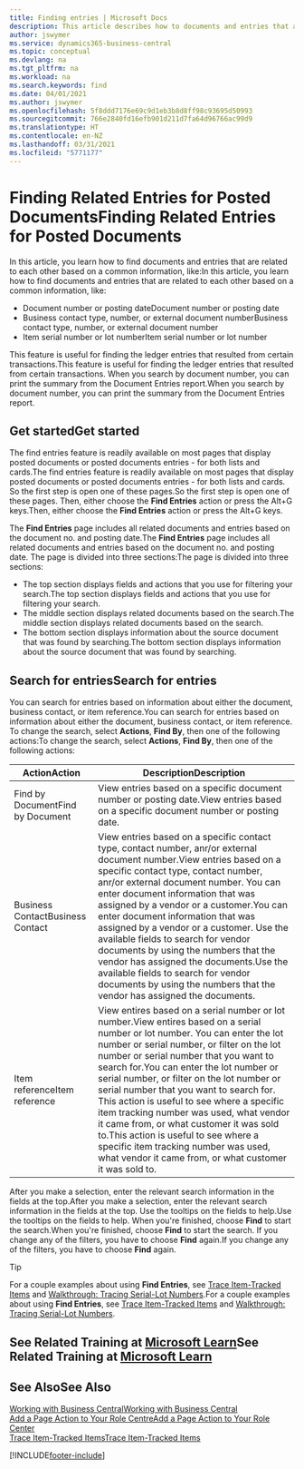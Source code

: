 ```yaml
---
title: Finding entries | Microsoft Docs
description: This article describes how to documents and entries that are related
author: jswymer
ms.service: dynamics365-business-central
ms.topic: conceptual
ms.devlang: na
ms.tgt_pltfrm: na
ms.workload: na
ms.search.keywords: find
ms.date: 04/01/2021
ms.author: jswymer
ms.openlocfilehash: 5f8ddd7176e69c9d1eb3b8d8ff98c93695d50993
ms.sourcegitcommit: 766e2840fd16efb901d211d7fa64d96766ac99d9
ms.translationtype: HT
ms.contentlocale: en-NZ
ms.lasthandoff: 03/31/2021
ms.locfileid: "5771177"
---
```

# <a name="finding-related-entries-for-posted-documents"></a><span data-ttu-id="437af-103">Finding Related Entries for Posted Documents</span><span class="sxs-lookup"><span data-stu-id="437af-103">Finding Related Entries for Posted Documents</span></span> 

<span data-ttu-id="437af-104">In this article, you learn how to find documents and entries that are related to each other based on a common information, like:</span><span class="sxs-lookup"><span data-stu-id="437af-104">In this article, you learn how to find documents and entries that are related to each other based on a common information, like:</span></span>

- <span data-ttu-id="437af-105">Document number or posting date</span><span class="sxs-lookup"><span data-stu-id="437af-105">Document number or posting date</span></span>
- <span data-ttu-id="437af-106">Business contact type, number, or external document number</span><span class="sxs-lookup"><span data-stu-id="437af-106">Business contact type, number, or external document number</span></span>
- <span data-ttu-id="437af-107">Item serial number or lot number</span><span class="sxs-lookup"><span data-stu-id="437af-107">Item serial number or lot number</span></span>

<span data-ttu-id="437af-108">This feature is useful for finding the ledger entries that resulted from certain transactions.</span><span class="sxs-lookup"><span data-stu-id="437af-108">This feature is useful for finding the ledger entries that resulted from certain transactions.</span></span> <span data-ttu-id="437af-109">When you search by document number, you can print the summary from the Document Entries report.</span><span class="sxs-lookup"><span data-stu-id="437af-109">When you search by document number, you can print the summary from the Document Entries report.</span></span>

## <a name="get-started"></a><span data-ttu-id="437af-110">Get started</span><span class="sxs-lookup"><span data-stu-id="437af-110">Get started</span></span>

<span data-ttu-id="437af-111">The find entries feature is readily available on most pages that display posted documents or posted documents entries - for both lists and cards.</span><span class="sxs-lookup"><span data-stu-id="437af-111">The find entries feature is readily available on most pages that display posted documents or posted documents entries - for both lists and cards.</span></span> <span data-ttu-id="437af-112">So the first step is open one of these pages.</span><span class="sxs-lookup"><span data-stu-id="437af-112">So the first step is open one of these pages.</span></span> <span data-ttu-id="437af-113">Then, either choose the **Find Entries** action or press the Alt+G keys.</span><span class="sxs-lookup"><span data-stu-id="437af-113">Then, either choose the **Find Entries** action or press the Alt+G keys.</span></span>

<span data-ttu-id="437af-114">The **Find Entries** page  includes all related documents and entries based on the document no. and posting date.</span><span class="sxs-lookup"><span data-stu-id="437af-114">The **Find Entries** page  includes all related documents and entries based on the document no. and posting date.</span></span> <span data-ttu-id="437af-115">The page is divided into three sections:</span><span class="sxs-lookup"><span data-stu-id="437af-115">The page is divided into three sections:</span></span>

- <span data-ttu-id="437af-116">The top section displays fields and actions that you use for filtering your search.</span><span class="sxs-lookup"><span data-stu-id="437af-116">The top section displays fields and actions that you use for filtering your search.</span></span>
- <span data-ttu-id="437af-117">The middle section displays related documents based on the search.</span><span class="sxs-lookup"><span data-stu-id="437af-117">The middle section displays related documents based on the search.</span></span>
- <span data-ttu-id="437af-118">The bottom section displays information about the source document that was found by searching.</span><span class="sxs-lookup"><span data-stu-id="437af-118">The bottom section displays information about the source document that was found by searching.</span></span>


<!--
 There are two ways to open this page:

- Choose the ![Lightbulb that opens the Tell Me feature](media/ui-search/search_small.png "Tell me what you want to do") icon, enter **Find Entries**, and then choose the related link.

    With this way, the **Find Entries** page might be empty, and you'll have to start searching for entries from scratch.
    
- Open a page that displays posted documents or posted documents entries, either a list or a card. Then, locate and select the **Find Entries** action.

    With this way, the **Find Entries**, page will include all related documents and entries based on the document no. and posting date.


    > [!TIP]
    > If you are on a page that has the **Find Entries** action, press crtl+G to open the **Find Entries** page directly. 
-->

## <a name="search-for-entries"></a><span data-ttu-id="437af-119">Search for entries</span><span class="sxs-lookup"><span data-stu-id="437af-119">Search for entries</span></span>

<span data-ttu-id="437af-120">You can search for entries based on information about either the document, business contact, or item reference.</span><span class="sxs-lookup"><span data-stu-id="437af-120">You can search for entries based on information about either the document, business contact, or item reference.</span></span> <span data-ttu-id="437af-121">To change the search, select **Actions**, **Find By**, then one of the following actions:</span><span class="sxs-lookup"><span data-stu-id="437af-121">To change the search, select **Actions**, **Find By**, then one of the following actions:</span></span>

|<span data-ttu-id="437af-122">Action</span><span class="sxs-lookup"><span data-stu-id="437af-122">Action</span></span>|<span data-ttu-id="437af-123">Description</span><span class="sxs-lookup"><span data-stu-id="437af-123">Description</span></span>|
|------|-----------|
|<span data-ttu-id="437af-124">Find by Document</span><span class="sxs-lookup"><span data-stu-id="437af-124">Find by Document</span></span>|<span data-ttu-id="437af-125">View entries based on a specific document number or posting date.</span><span class="sxs-lookup"><span data-stu-id="437af-125">View entries based on a specific document number or posting date.</span></span>|
|<span data-ttu-id="437af-126">Business Contact</span><span class="sxs-lookup"><span data-stu-id="437af-126">Business Contact</span></span> |<span data-ttu-id="437af-127">View entries based on a specific contact type, contact number, anr/or external document number.</span><span class="sxs-lookup"><span data-stu-id="437af-127">View entries based on a specific contact type, contact number, anr/or external document number.</span></span> <span data-ttu-id="437af-128">You can enter document information that was assigned by a vendor or a customer.</span><span class="sxs-lookup"><span data-stu-id="437af-128">You can enter document information that was assigned by a vendor or a customer.</span></span> <span data-ttu-id="437af-129">Use the available fields to search for vendor documents by using the numbers that the vendor has assigned the documents.</span><span class="sxs-lookup"><span data-stu-id="437af-129">Use the available fields to search for vendor documents by using the numbers that the vendor has assigned the documents.</span></span>|
|<span data-ttu-id="437af-130">Item reference</span><span class="sxs-lookup"><span data-stu-id="437af-130">Item reference</span></span>|<span data-ttu-id="437af-131">View entires based on a serial number or lot number.</span><span class="sxs-lookup"><span data-stu-id="437af-131">View entires based on a serial number or lot number.</span></span> <span data-ttu-id="437af-132">You can enter the lot number or serial number, or filter on the lot number or serial number that you want to search for.</span><span class="sxs-lookup"><span data-stu-id="437af-132">You can enter the lot number or serial number, or filter on the lot number or serial number that you want to search for.</span></span> <span data-ttu-id="437af-133">This action is useful to see where a specific item tracking number was used, what vendor it came from, or what customer it was sold to.</span><span class="sxs-lookup"><span data-stu-id="437af-133">This action is useful to see where a specific item tracking number was used, what vendor it came from, or what customer it was sold to.</span></span>|

<span data-ttu-id="437af-134">After you make a selection, enter the relevant search information in the fields at the top.</span><span class="sxs-lookup"><span data-stu-id="437af-134">After you make a selection, enter the relevant search information in the fields at the top.</span></span> <span data-ttu-id="437af-135">Use the tooltips on the fields to help.</span><span class="sxs-lookup"><span data-stu-id="437af-135">Use the tooltips on the fields to help.</span></span> <span data-ttu-id="437af-136">When you're finished, choose **Find** to start the search.</span><span class="sxs-lookup"><span data-stu-id="437af-136">When you're finished, choose **Find** to start the search.</span></span> <span data-ttu-id="437af-137">If you change any of the filters, you have to choose **Find** again.</span><span class="sxs-lookup"><span data-stu-id="437af-137">If you change any of the filters, you have to choose **Find** again.</span></span>

> [!TIP]
> <span data-ttu-id="437af-138">For a couple examples about using **Find Entries**, see [Trace Item-Tracked Items](inventory-how-to-trace-item-tracked-items.md) and [Walkthrough: Tracing Serial-Lot Numbers](walkthrough-tracing-serial-lot-numbers.md).</span><span class="sxs-lookup"><span data-stu-id="437af-138">For a couple examples about using **Find Entries**, see [Trace Item-Tracked Items](inventory-how-to-trace-item-tracked-items.md) and [Walkthrough: Tracing Serial-Lot Numbers](walkthrough-tracing-serial-lot-numbers.md).</span></span>

## <a name="see-related-training-at-microsoft-learn"></a><span data-ttu-id="437af-139">See Related Training at [Microsoft Learn](/learn/modules/user-interface-dynamics-365-business-central/index)</span><span class="sxs-lookup"><span data-stu-id="437af-139">See Related Training at [Microsoft Learn](/learn/modules/user-interface-dynamics-365-business-central/index)</span></span>

## <a name="see-also"></a><span data-ttu-id="437af-140">See Also</span><span class="sxs-lookup"><span data-stu-id="437af-140">See Also</span></span>

[<span data-ttu-id="437af-141">Working with Business Central</span><span class="sxs-lookup"><span data-stu-id="437af-141">Working with Business Central</span></span>](ui-work-product.md)  
[<span data-ttu-id="437af-142">Add a Page Action to Your Role Centre</span><span class="sxs-lookup"><span data-stu-id="437af-142">Add a Page Action to Your Role Center</span></span>](ui-bookmarks.md)  
[<span data-ttu-id="437af-143">Trace Item-Tracked Items</span><span class="sxs-lookup"><span data-stu-id="437af-143">Trace Item-Tracked Items</span></span>](inventory-how-to-trace-item-tracked-items.md)  


[!INCLUDE[footer-include](includes/footer-banner.md)]